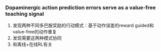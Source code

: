 ### Dopaminergic action prediction errors serve as a value-free teaching signal
1. 发现两种不同多巴胺奖励的行动模式：基于动作误差的reward guided和value-free的动作重复
2. 发现需要这两种模式协同
3. 和离线+在线RL有关
